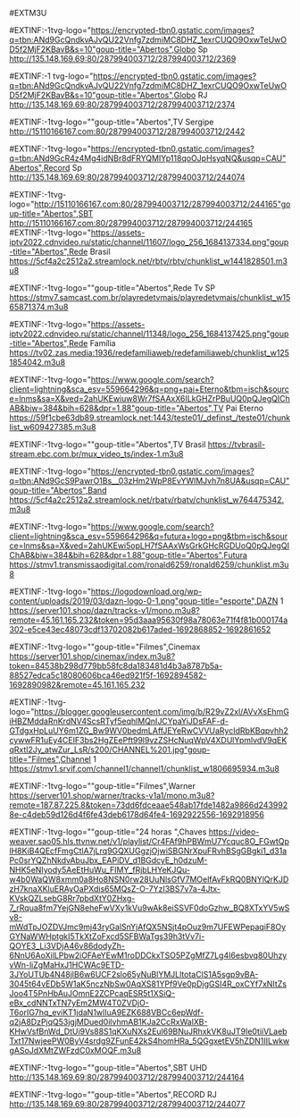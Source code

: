 #EXTM3U 

#EXTINF:-1tvg-logo="https://encrypted-tbn0.gstatic.com/images?q=tbn:ANd9GcQndkvAJvQU22Vnfg7zdmiMC8DHZ_1exrCUQO9OxwTeUwOD5f2MjF2KBavB&s=10"goup-title="Abertos",Globo Sp 
http://135.148.169.69:80/287994003712/287994003712/2369 

#EXTINF:-1 tvg-logo="https://encrypted-tbn0.gstatic.com/images?q=tbn:ANd9GcQndkvAJvQU22Vnfg7zdmiMC8DHZ_1exrCUQO9OxwTeUwOD5f2MjF2KBavB&s=10"goup-title="Abertos",Globo RJ
http://135.148.169.69:80/287994003712/287994003712/2374 

#EXTINF:-1tvg-logo=""goup-title="Abertos",TV Sergipe 
http://15110166167.com:80/287994003712/287994003712/2442 

#EXTINF:-1tvg-logo="https://encrypted-tbn0.gstatic.com/images?q=tbn:ANd9GcR4z4Mg4idNBr8dFRYQMIYp118qoOJpHsyqNQ&usqp=CAU"Abertos",Record Sp 
http://135.148.169.69:80/287994003712/287994003712/244074 

#EXTINF:-1tvg-logo="http://15110166167.com:80/287994003712/287994003712/244165"goup-title="Abertos",SBT
http://15110166167.com:80/287994003712/287994003712/244165
#EXTINF:-1tvg-logo="https://assets-iptv2022.cdnvideo.ru/static/channel/11607/logo_256_1684137334.png"goup-title="Abertos",Rede Brasil 
https://5cf4a2c2512a2.streamlock.net/rbtv/rbtv/chunklist_w1441828501.m3u8 

#EXTINF:-1tvg-logo=""goup-title="Abertos",Rede Tv SP
https://stmv7.samcast.com.br/playredetvmais/playredetvmais/chunklist_w1565871374.m3u8 

#EXTINF:-1tvg-logo="https://assets-iptv2022.cdnvideo.ru/static/channel/11348/logo_256_1684137425.png"goup-title="Abertos",Rede Família 
https://tv02.zas.media:1936/redefamiliaweb/redefamiliaweb/chunklist_w1251854042.m3u8 

#EXTINF:-1tvg-logo="https://www.google.com/search?client=lightning&sca_esv=559664296&q=png+pai+Eterno&tbm=isch&source=lnms&sa=X&ved=2ahUKEwiuw8Wr7fSAAxX6ILkGHZrPBuUQ0pQJegQIChAB&biw=384&bih=628&dpr=1.88"goup-title="Abertos",TV Pai Eterno 
https://59f1cbe63db89.streamlock.net:1443/teste01/_definst_/teste01/chunklist_w609427385.m3u8 

#EXTINF:-1tvg-logo=""goup-title="Abertos",TV Brasil 
https://tvbrasil-stream.ebc.com.br/mux_video_ts/index-1.m3u8 

#EXTINF:-1tvg-logo="https://encrypted-tbn0.gstatic.com/images?q=tbn:ANd9GcS9PawrO1Bs__03zHm2WpP8EvYWlMJvh7n8UA&usqp=CAU"goup-title="Abertos",Band
https://5cf4a2c2512a2.streamlock.net/rbatv/rbatv/chunklist_w764475342.m3u8 

#EXTINF:-1tvg-logo="https://www.google.com/search?client=lightning&sca_esv=559664296&q=futura+logo+png&tbm=isch&source=lnms&sa=X&ved=2ahUKEwi5opLH7fSAAxWsGrkGHcRGDUoQ0pQJegQIChAB&biw=384&bih=628&dpr=1.88"goup-title="Abertos",Futura
https://stmv1.transmissaodigital.com/ronald6259/ronald6259/chunklist.m3u8 

#EXTINF:-1tvg-logo="https://logodownload.org/wp-content/uploads/2019/03/dazn-logo-0-1.png"goup-title="esporte",DAZN 1
https://server101.shop/dazn/tracks-v1/mono.m3u8?remote=45.161.165.232&token=95d3aaa95630f98a78063e71f4f81b000174a302-e5ce43ec48073cdf13702082b617aded-1692868852-1692861652 

#EXTINF:-1tvg-logo=""goup-title="Filmes",Cinemax
https://server101.shop/cinemax/index.m3u8?token=84538b298d779bb58fc8da183481d4b3a8787b5a-88527edca5c18080606bca46ed921f5f-1692894582-1692890982&remote=45.161.165.232 

#EXTINF:-1tvg-logo="https://blogger.googleusercontent.com/img/b/R29vZ2xl/AVvXsEhmGiHBZMddaRnKrdNV4ScsRTyf5eqhlMQnIJCYpaYiJDsFAF-d-GTdgxHpLuUY6m1ZG_Bw9WV0bedmLAffJEYeRwCVVUaRycIdRbKBqpvhh2cywwFR1uEy4CEIF3bs2HgZEePft99l9vzZSHcNuqWpV4XDUlYpmlvdV9qEKqRxtl2Jy_atwZur_LsR/s200/CHANNEL%201.jpg"goup-title="Filmes",Channel 1
https://stmv1.srvif.com/channel1/channel1/chunklist_w1806695934.m3u8 

#EXTINF:-1tvg-logo=""goup-title="Filmes",Warner
https://server101.shop/warner/tracks-v1a1/mono.m3u8?remote=187.87.225.8&token=73dd6fdceaae548ab17fde1482a9866d2439928e-c4deb59d126d4f6fe43deb6178d64fe4-1692922556-1692918956 

#EXTINF:-1tvg-logo=""goup-title="24 horas ",Chaves 
https://video-weaver.sao05.hls.ttvnw.net/v1/playlist/Cr4FAf9hPBWmU7Ycquc8O_FGwtQplH8KiB4QEcfFmgCtlA7jLrq9GQXUGgzjOjwiSBGNrXpuFRvhBSgGBgki1_d31aPc0srYQZhNkdvAbuJbx_EAPiDV_d1BGdcyE_h0dzuM-NHK5eNIyody5AeEtHuWu_FIMY_fRjbLHYeKJQu-w4b0WaQW8xmm0a8Ho8NSN0rw28UuNlsGfV7MOelfAvFkRQ0BNYlQrKJDzH7knaXKluERAyOaPXdis65MQsZ-O-7YzI3BS7v7a-4Jtx-KVskQZLsebG8Rr7pbdXtY0ZHxg-7_rRqua8fm7YejGN8eheFwVXy1kVu9wAk8eiSSVF0doGzhw_BQ8XTxYV5wSv8-mWdTpJOZDVJmc9mj43ryGalSnYjAfQX5NSjt4pOuz9m7UFEWPepaqiF8OyGYNaWWHptgkI5TkXtZoFxcd5SFBWaTgs39h3tVv7i-QOYE3_Li3VDjA46v86dodyZh-6NnU6AoXilLPbw2iOFAeYEwM1roDDCkxTSO5PZgMfZ7Lg4I6esbvq80UhzyvWn-liZgMaHxJ1HCWAc9ETD-3JYoUTUb4N48jlB6w6UCF2slo65yNuBlYMJLltotaClS1A5sgp9vBA-3045t64vEDb5W1aK5nczNbSw0AqXS81YPf9Ve0pDjgGSI4R_oxCYf7xNItZsJoo4T5PnHbAuJOmnE2ZCPcaqESR5t1XSiQ-eBx_cdNNTxTN7yEm2MW4T0ZVDjO-T6orIG7hq_eviKT1jdaN1wlIuA9EZK688VBCc6epWdf-q2jA8DzPjqQ53jgjMDued0ilvhmAB1KJa2CcRxWalXB-KHwVsfBnWd_DtUi9Vs88S1qKXuNXs2Eul69BNuJRhxkVK8uJT9Ie0tiiVLaebTxt17NwjeePW0ByV4srdg9ZFunE42kS4homHRa_5QGgxetEV5hZDN1IILwkwgASoJdXMtZWFzdC0xMOQF.m3u8 

#EXTINF:-1tvg-logo=""goup-title="Abertos",SBT UHD
http://135.148.169.69:80/287994003712/287994003712/244164 

#EXTINF:-1tvg-logo=""goup-title="Abertos",RECORD RJ
http://135.148.169.69:80/287994003712/287994003712/244077

